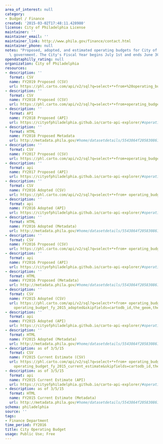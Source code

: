 ```yaml
---
area_of_interest: null
category:
- Budget / Finance
created: '2015-03-02T17:48:11.428980'
license: City of Philadelphia License
maintainer: ''
maintainer_email: ''
maintainer_link: http://www.phila.gov/finance/contact.html
maintainer_phone: null
notes: "Proposed, adopted, and estimated operating budgets for City of Philadelphia\
  \ government. The City's Fiscal Year begins July 1st and ends June 30th."
opendataphilly_rating: null
organization: City of Philadelphia
resources:
- description: ''
  format: CSV
  name: FY2019 Proposed (CSV)
  url: https://phl.carto.com/api/v2/sql?q=select+*+from+%20operating_budget_fy_2019_proposed&format=csv&filename=operating_budget_fy_2019_proposed&skipfields=cartodb_id,the_geom,the_geom_webmercator
- description: ''
  format: CSV
  name: FY2018 Proposed (CSV)
  url: https://phl.carto.com/api/v2/sql?q=select+*+from+operating_budget_fy_2018_proposed&format=csv&filename=operating_budget_fy_2018_proposed&skipfields=cartodb_id,the_geom,the_geom_webmercator
- description: ''
  format: API
  name: FY2018 Proposed (API)
  url: https://cityofphiladelphia.github.io/carto-api-explorer/#operating_budget_fy_2018_proposed
- description: ''
  format: HTML
  name: FY2018 Proposed Metadata
  url: http://metadata.phila.gov/#home/datasetdetails/5543864f20583086178c4ea4/representationdetails/58b9dbad2bb98e26ff732c1e/
- description: ''
  format: CSV
  name: FY2017 Proposed (CSV)
  url: https://phl.carto.com/api/v2/sql?q=select+*+from+operating_budget_fy_2017_proposed&format=csv&filename=operating_budget_fy_2017_proposed&skipfields=cartodb_id,the_geom,the_geom_webmercator
- description: ''
  format: api
  name: FY2017 Proposed (API)
  url: https://cityofphiladelphia.github.io/carto-api-explorer/#operating_budget_fy_2017_proposed
- description: ''
  format: CSV
  name: FY2016 Adopted (CSV)
  url: https://phl.carto.com/api/v2/sql?q=select+*+from+ operating_budget_fy_2016_adopted&format=csv&filename=operating_budget_fy_2016_adopted&skipfields=cartodb_id,the_geom,the_geom_webmercator
- description: ''
  format: api
  name: FY2016 Adopted (API)
  url: https://cityofphiladelphia.github.io/carto-api-explorer/#operating_budget_fy_2016_adopted
- description: ''
  format: HTML
  name: FY2016 Adopted (Metadata)
  url: http://metadata.phila.gov/#home/datasetdetails/5543864f20583086178c4ea4/representationdetails/5644dff2b045361b7fb8c8cd/
- description: ''
  format: CSV
  name: FY2016 Proposed (CSV)
  url: https://phl.carto.com/api/v2/sql?q=select+*+from+ operating_budget_fy_2016_proposed&format=csv&filename=operating_budget_fy_2016_proposed&skipfields=cartodb_id,the_geom,the_geom_webmercator
- description: ''
  format: api
  name: FY2016 Proposed (API)
  url: https://cityofphiladelphia.github.io/carto-api-explorer/#operating_budget_fy_2016_proposed
- description: ''
  format: HTML
  name: FY2016 Proposed (Metadata)
  url: http://metadata.phila.gov/#home/datasetdetails/5543864f20583086178c4ea4/representationdetails/5582efe565248aca0c0755cc/
- description: ''
  format: CSV
  name: FY2015 Adopted (CSV)
  url: https://phl.carto.com/api/v2/sql?q=select+*+from+ operating_budget_fy_2015_adopted&format=csv&filename=
    operating_budget_fy_2015_adopted&skipfields=cartodb_id,the_geom,the_geom_webmercator
- description: ''
  format: api
  name: FY2015 Adopted (API)
  url: https://cityofphiladelphia.github.io/carto-api-explorer/#operating_budget_fy_2015_adopted
- description: ''
  format: HTML
  name: FY2015 Adopted (Metadata)
  url: http://metadata.phila.gov/#home/datasetdetails/5543864f20583086178c4ea4/representationdetails/5644dfd60715ac7d0a8d1f52/
- description: as of 3/5/15
  format: CSV
  name: FY2015 Current Estimate (CSV)
  url: https://phl.carto.com/api/v2/sql?q=select+*+from+ operating_budget_fy_2015_current_estimate&format=csv&filename=
    operating_budget_fy_2015_current_estimate&skipfields=cartodb_id,the_geom,the_geom_webmercator
- description: as of 3/5/15
  format: api
  name: FY2015 Current Estimate (API)
  url: https://cityofphiladelphia.github.io/carto-api-explorer/#operating_budget_fy_2015_current_estimate
- description: as of 3/5/15
  format: HTML
  name: FY2015 Current Estimate (Metadata)
  url: http://metadata.phila.gov/#home/datasetdetails/5543864f20583086178c4ea4/representationdetails/55438a939b989a05172d0d1f/
schema: philadelphia
source: ''
tags:
- Finance Department
time_period: FY2016
title: City Operating Budget
usage: Public Use; Free
---
```

